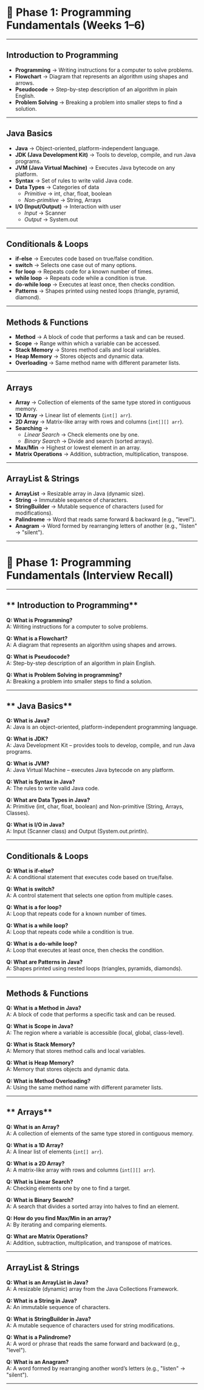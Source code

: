 # 📘 Phase 1: Programming Fundamentals (Weeks 1–6)

---

## **Introduction to Programming**
- **Programming** → Writing instructions for a computer to solve problems.  
- **Flowchart** → Diagram that represents an algorithm using shapes and arrows.  
- **Pseudocode** → Step-by-step description of an algorithm in plain English.  
- **Problem Solving** → Breaking a problem into smaller steps to find a solution.  

---

## **Java Basics**
- **Java** → Object-oriented, platform-independent language.  
- **JDK (Java Development Kit)** → Tools to develop, compile, and run Java programs.  
- **JVM (Java Virtual Machine)** → Executes Java bytecode on any platform.  
- **Syntax** → Set of rules to write valid Java code.  
- **Data Types** → Categories of data  
  - *Primitive* → int, char, float, boolean  
  - *Non-primitive* → String, Arrays  
- **I/O (Input/Output)** → Interaction with user  
  - *Input* → Scanner  
  - *Output* → System.out  

---

## **Conditionals & Loops**
- **if-else** → Executes code based on true/false condition.  
- **switch** → Selects one case out of many options.  
- **for loop** → Repeats code for a known number of times.  
- **while loop** → Repeats code while a condition is true.  
- **do-while loop** → Executes at least once, then checks condition.  
- **Patterns** → Shapes printed using nested loops (triangle, pyramid, diamond).  

---

## **Methods & Functions**
- **Method** → A block of code that performs a task and can be reused.  
- **Scope** → Range within which a variable can be accessed.  
- **Stack Memory** → Stores method calls and local variables.  
- **Heap Memory** → Stores objects and dynamic data.  
- **Overloading** → Same method name with different parameter lists.  

---

## **Arrays**
- **Array** → Collection of elements of the same type stored in contiguous memory.  
- **1D Array** → Linear list of elements (`int[] arr`).  
- **2D Array** → Matrix-like array with rows and columns (`int[][] arr`).  
- **Searching** →  
  - *Linear Search* → Check elements one by one.  
  - *Binary Search* → Divide and search (sorted arrays).  
- **Max/Min** → Highest or lowest element in an array.  
- **Matrix Operations** → Addition, subtraction, multiplication, transpose.  

---

## **ArrayList & Strings**
- **ArrayList** → Resizable array in Java (dynamic size).  
- **String** → Immutable sequence of characters.  
- **StringBuilder** → Mutable sequence of characters (used for modifications).  
- **Palindrome** → Word that reads same forward & backward (e.g., "level").  
- **Anagram** → Word formed by rearranging letters of another (e.g., "listen" → "silent").  

---

# 📘 Phase 1: Programming Fundamentals (Interview Recall)

---

## ** Introduction to Programming**

**Q: What is Programming?**  
A: Writing instructions for a computer to solve problems.  

**Q: What is a Flowchart?**  
A: A diagram that represents an algorithm using shapes and arrows.  

**Q: What is Pseudocode?**  
A: Step-by-step description of an algorithm in plain English.  

**Q: What is Problem Solving in programming?**  
A: Breaking a problem into smaller steps to find a solution.  

---

## ** Java Basics**

**Q: What is Java?**  
A: Java is an object-oriented, platform-independent programming language.  

**Q: What is JDK?**  
A: Java Development Kit – provides tools to develop, compile, and run Java programs.  

**Q: What is JVM?**  
A: Java Virtual Machine – executes Java bytecode on any platform.  

**Q: What is Syntax in Java?**  
A: The rules to write valid Java code.  

**Q: What are Data Types in Java?**  
A: Primitive (int, char, float, boolean) and Non-primitive (String, Arrays, Classes).  

**Q: What is I/O in Java?**  
A: Input (Scanner class) and Output (System.out.println).  

---

## **Conditionals & Loops**

**Q: What is if-else?**  
A: A conditional statement that executes code based on true/false.  

**Q: What is switch?**  
A: A control statement that selects one option from multiple cases.  

**Q: What is a for loop?**  
A: Loop that repeats code for a known number of times.  

**Q: What is a while loop?**  
A: Loop that repeats code while a condition is true.  

**Q: What is a do-while loop?**  
A: Loop that executes at least once, then checks the condition.  

**Q: What are Patterns in Java?**  
A: Shapes printed using nested loops (triangles, pyramids, diamonds).  

---

## **Methods & Functions**

**Q: What is a Method in Java?**  
A: A block of code that performs a specific task and can be reused.  

**Q: What is Scope in Java?**  
A: The region where a variable is accessible (local, global, class-level).  

**Q: What is Stack Memory?**  
A: Memory that stores method calls and local variables.  

**Q: What is Heap Memory?**  
A: Memory that stores objects and dynamic data.  

**Q: What is Method Overloading?**  
A: Using the same method name with different parameter lists.  

---

## ** Arrays**

**Q: What is an Array?**  
A: A collection of elements of the same type stored in contiguous memory.  

**Q: What is a 1D Array?**  
A: A linear list of elements (`int[] arr`).  

**Q: What is a 2D Array?**  
A: A matrix-like array with rows and columns (`int[][] arr`).  

**Q: What is Linear Search?**  
A: Checking elements one by one to find a target.  

**Q: What is Binary Search?**  
A: A search that divides a sorted array into halves to find an element.  

**Q: How do you find Max/Min in an array?**  
A: By iterating and comparing elements.  

**Q: What are Matrix Operations?**  
A: Addition, subtraction, multiplication, and transpose of matrices.  

---

## **ArrayList & Strings**

**Q: What is an ArrayList in Java?**  
A: A resizable (dynamic) array from the Java Collections Framework.  

**Q: What is a String in Java?**  
A: An immutable sequence of characters.  

**Q: What is StringBuilder in Java?**  
A: A mutable sequence of characters used for string modifications.  

**Q: What is a Palindrome?**  
A: A word or phrase that reads the same forward and backward (e.g., "level").  

**Q: What is an Anagram?**  
A: A word formed by rearranging another word’s letters (e.g., "listen" → "silent").  

---
